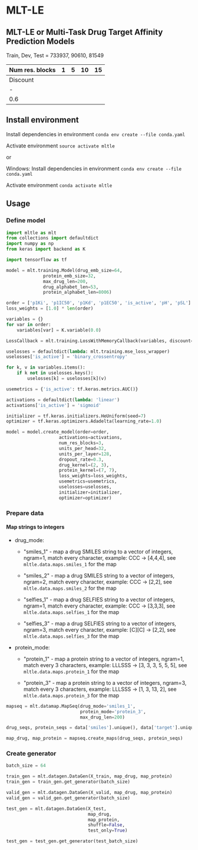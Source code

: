 # MLT-LE
## MLT-LE or Multi-Task Drug Target Affinity Prediction Models



Train, Dev, Test = 733937, 90610, 81549


| Num res. blocks| 1   | 5   | 10  | 15  |
| -------------- | --- | --- | --- | --- |
| Discount       |     |     |     |     |
| -              |     |     |     |     |
| 0.6            |     |     |     |     |


## Install environment

Install dependencies in environment
`conda env create --file conda.yaml`

Activate environment
`source activate mltle`

or

Windows:
Install dependencies in environment
`conda env create --file conda.yaml`

Activate environment
`conda activate mltle`


## Usage

### Define model
```python
import mltle as mlt
from collections import defaultdict
import numpy as np
from keras import backend as K

import tensorflow as tf

model = mlt.training.Model(drug_emb_size=64,
              protein_emb_size=32,
              max_drug_len=200,
              drug_alphabet_len=53,
              protein_alphabet_len=8006)

order = ['p1Ki', 'p1IC50', 'p1Kd', 'p1EC50', 'is_active', 'pH', 'pSL']
loss_weights = [1.0] * len(order)

variables = {}
for var in order:
    variables[var] = K.variable(0.0)

LossCallback = mlt.training.LossWithMemoryCallback(variables, discount=0.6)

uselosses = defaultdict(lambda: mlt.training.mse_loss_wrapper)
uselosses['is_active'] = 'binary_crossentropy'

for k, v in variables.items():
    if k not in uselosses.keys():
        uselosses[k] = uselosses[k](v)

usemetrics = {'is_active': tf.keras.metrics.AUC()}

activations = defaultdict(lambda: 'linear')
activations['is_active'] = 'sigmoid'

initializer = tf.keras.initializers.HeUniform(seed=7)
optimizer = tf.keras.optimizers.Adadelta(learning_rate=1.0)

model = model.create_model(order=order,
                    activations=activations,
                    num_res_blocks=3,
                    units_per_head=32,
                    units_per_layer=128,
                    dropout_rate=0.3,
                    drug_kernel=(2, 3),
                    protein_kernel=(7, 7),
                    loss_weights=loss_weights,
                    usemetrics=usemetrics,
                    uselosses=uselosses,
                    initializer=initializer,
                    optimizer=optimizer)

```

### Prepare data

#### Map strings to integers

- drug_mode:
    - "smiles_1" - map a drug SMILES string to a vector of integers, 
     ngram=1, match every character, example: CCC -> [4,4,4],
    see `mltle.data.maps.smiles_1` for the map

    -  "smiles_2" - map a drug SMILES string to a vector of integers, 
    ngram=2, match every character, example: CCC -> [2,2],
    see `mltle.data.maps.smiles_2` for the map

    -  "selfies_1" - map a drug SELFIES string to a vector of integers, 
    ngram=1, match every character, example: CCC -> [3,3,3],
    see `mltle.data.maps.selfies_1` for the map

    -  "selfies_3" - map a drug SELFIES string to a vector of integers, 
    ngram=3, match every character, example: [C][C] -> [2,2],
    see `mltle.data.maps.selfies_3` for the map

- protein_mode:
    -  "protein_1" - map a protein string to a vector of integers, 
    ngram=1, match every 3 characters, example: LLLSSS -> [3, 3, 3, 5, 5, 5],
    see `mltle.data.maps.protein_1` for the map

    -  "protein_3" - map a protein string to a vector of integers, 
    ngram=3, match every 3 characters, example: LLLSSS -> [1, 3, 13, 2],
    see `mltle.data.maps.protein_3` for the map

```python
mapseq = mlt.datamap.MapSeq(drug_mode='smiles_1',
               				protein_mode='protein_3',
                			max_drug_len=200)

drug_seqs, protein_seqs = data['smiles'].unique(), data['target'].unique()

map_drug, map_protein = mapseq.create_maps(drug_seqs, protein_seqs)
```

### Create generator

```python
batch_size = 64

train_gen = mlt.datagen.DataGen(X_train, map_drug, map_protein)
train_gen = train_gen.get_generator(batch_size)

valid_gen = mlt.datagen.DataGen(X_valid, map_drug, map_protein)
valid_gen = valid_gen.get_generator(batch_size)

test_gen = mlt.datagen.DataGen(X_test,
                               map_drug,
                               map_protein,
                               shuffle=False,
                               test_only=True)

test_gen = test_gen.get_generator(test_batch_size)
```